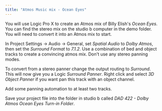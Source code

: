 ```yaml
---
title: "Atmos Music mix - Ocean Eyes"
---
```


You will use Logic Pro X to create an Atmos mix of Billy Elish's _Ocean Eyes_. You can find the stereo mix on the studio b computer in the demo folder. You will need to convert it into an Atmos mix to start.

In Project Settings -> Audio -> General, set _Spatial Audio_ to _Dolby Atmos_, then set the _Surround Format_ to _7.1.2_. Use a combination of bed and object tracks to create a convincing atmos mix. Don't use any stereo panning modes.

To convert from a stereo panner change the output routing to _Surround_. This will now give you a Logic _Surround Panner_. Right click and select _3D Object Panner_ if you want pan this track with an object channel.

Add some panning automation to at least two tracks.

Save your project file into the folder in studio b called _DAD 422 - Dolby Atmos Ocean Eyes Turn-in Folder_.
